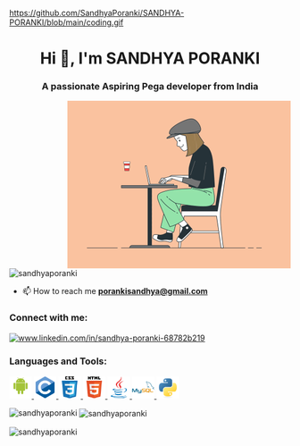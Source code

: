 https://github.com/SandhyaPoranki/SANDHYA-PORANKI/blob/main/coding.gif


<h1 align="center">Hi 👋, I'm SANDHYA PORANKI</h1>
<h3 align="center">A passionate Aspiring Pega developer from India</h3>

<img align="right" alt="coding" width="400" src="https://github.com/SandhyaPoranki/SANDHYA-PORANKI/blob/main/coding.gif
">


<p align="left"> <img src="https://komarev.com/ghpvc/?username=sandhyaporanki&label=Profile%20views&color=0e75b6&style=flat" alt="sandhyaporanki" /> </p>

- 📫 How to reach me **porankisandhya@gmail.com**

<h3 align="left">Connect with me:</h3>
<p align="left">
<a href="https://linkedin.com/in/www.linkedin.com/in/sandhya-poranki-68782b219" target="blank"><img align="center" src="https://raw.githubusercontent.com/rahuldkjain/github-profile-readme-generator/master/src/images/icons/Social/linked-in-alt.svg" alt="www.linkedin.com/in/sandhya-poranki-68782b219" height="30" width="40" /></a>
</p>

<h3 align="left">Languages and Tools:</h3>
<p align="left"> <a href="https://developer.android.com" target="_blank" rel="noreferrer"> <img src="https://raw.githubusercontent.com/devicons/devicon/master/icons/android/android-original-wordmark.svg" alt="android" width="40" height="40"/> </a> <a href="https://www.cprogramming.com/" target="_blank" rel="noreferrer"> <img src="https://raw.githubusercontent.com/devicons/devicon/master/icons/c/c-original.svg" alt="c" width="40" height="40"/> </a> <a href="https://www.w3schools.com/css/" target="_blank" rel="noreferrer"> <img src="https://raw.githubusercontent.com/devicons/devicon/master/icons/css3/css3-original-wordmark.svg" alt="css3" width="40" height="40"/> </a> <a href="https://www.w3.org/html/" target="_blank" rel="noreferrer"> <img src="https://raw.githubusercontent.com/devicons/devicon/master/icons/html5/html5-original-wordmark.svg" alt="html5" width="40" height="40"/> </a> <a href="https://www.java.com" target="_blank" rel="noreferrer"> <img src="https://raw.githubusercontent.com/devicons/devicon/master/icons/java/java-original.svg" alt="java" width="40" height="40"/> </a> <a href="https://www.mysql.com/" target="_blank" rel="noreferrer"> <img src="https://raw.githubusercontent.com/devicons/devicon/master/icons/mysql/mysql-original-wordmark.svg" alt="mysql" width="40" height="40"/> </a> <a href="https://www.python.org" target="_blank" rel="noreferrer"> <img src="https://raw.githubusercontent.com/devicons/devicon/master/icons/python/python-original.svg" alt="python" width="40" height="40"/> </a> </p>

<p><img align="left" src="https://github-readme-stats.vercel.app/api/top-langs?username=sandhyaporanki&show_icons=true&locale=en&layout=compact" alt="sandhyaporanki" /></p>

<p>&nbsp;<img align="center" src="https://github-readme-stats.vercel.app/api?username=sandhyaporanki&show_icons=true&locale=en" alt="sandhyaporanki" /></p>

<p><img align="center" src="https://github-readme-streak-stats.herokuapp.com/?user=sandhyaporanki&" alt="sandhyaporanki" /></p>
